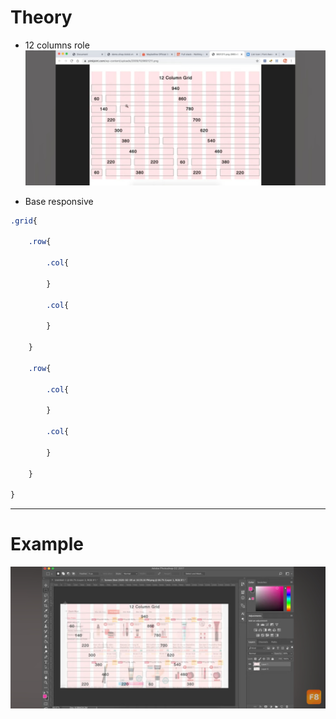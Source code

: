 # Theory
- 12 columns role
![Hình](https://github.com/DuyVo-2005/Web-basic/blob/main/Responsive/12%20Columns%20grid.jpg)

- Base responsive

```css
.grid{

    .row{
  
        .col{
  
        }
  
        .col{
  
        }
  
    }
  
    .row{
  
        .col{
  
        }
  
        .col{
  
        }
  
    }
  
}
```
---
# Example
![Hình mẫu](https://github.com/DuyVo-2005/Web-basic/blob/main/Responsive/12%20columns%20grid%20example.jpg)
